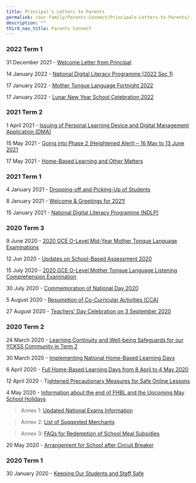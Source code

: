 ```yaml
---
title: Principal's Letters to Parents
permalink: /our-family/Parents-Connect/Principals-Letters-to-Parents/
description: ""
third_nav_title: Parents Connect
---
```

### **2022 Term 1**


31 December 2021 - [Welcome Letter from Principal](/files/Parents%20Connect/Principal's%20Letters%20to%20Parents/Welcome%20Letter%202022_Final.pdf)  
  
14 January 2022 - [National Digital Literacy Programme (2022 Sec 1)](/files/Parents%20Connect/Principal's%20Letters%20to%20Parents/YCKSS%20NDLP%20-%20Letter%20to%20Parents%202022%20Final.pdf)  
  
17 January 2022 - [Mother Tongue Language Fortnight 2022](/files/Parents%20Connect/Principal's%20Letters%20to%20Parents/Letter%20to%20Parents%20%20Acknowledgement_MTL%20Fortnight%202022%20for%20PG.pdf)  
  
17 January 2022 - [Lunar New Year School Celebration 2022](/files/Parents%20Connect/Principal's%20Letters%20to%20Parents/Letter%20to%20Parents%20LNY%20School%20%20Celebration%202022.pdf)  

### **2021 Term 2**


1 April 2021 - [Issuing of Personal Learning Device and Digital Management Application (DMA)](/files/Parents%20Connect/Principal's%20Letters%20to%20Parents/YCKSS%20%20Invitation%20to%20Parents%20-%20%20Briefing%20on%20NDLP%20Rollout%20and%20DMA.pdf)  
  
15 May 2021 - [Going into Phase 2 (Heightened Alert) – 16 May to 13 June 2021](/files/Parents%20Connect/Principal's%20Letters%20to%20Parents/2021%20Principals%20Letter%20to%20Parents%20-%20Phase%202%20Heightened%20Alert%20School%20Measures%20For%20PG.pdf)  
  
17 May 2021 - [Home-Based Learning and Other Matters](/files/Parents%20Connect/Principal's%20Letters%20to%20Parents/2021%20Principals%20Letter%20to%20Parent%20-%20Full%20Home-Based%20Learning%20%20Other%20Matters%2017%20May.pdf)  
  

### **2021 Term 1**


4 January 2021 - [Dropping-off and Picking-Up of Students](https://yiochukangsec-moe-edu-sg-admin.cwp.sg/qql/slot/u133/Our%20Family/Parents%20Connect/Letter%20to%20Parents%20on%20School%20Traffic%20Plan.pdf)  
  
8 January 2021 - [Welcome & Greetings for 2021!](https://yiochukangsec-moe-edu-sg-admin.cwp.sg/qql/slot/u133/Our%20Family/Parents%20Connect/Welcome%20%20Greetings%20for%202021.docx.pdf)  
  
15 January 2021 - [National Digital Literacy Programme (NDLP)](https://yiochukangsec-moe-edu-sg-admin.cwp.sg/qql/slot/u133/Our%20Curriculum/Non%20academic%20Programmes/Digital%20Education/YCKSS%20NDLP%20-%20Letter%20to%20Parents%20Final.pdf)  
  

### **2020 Term 3**


9 June 2020 - [2020 GCE O-Level Mid-Year Mother Tongue Language Examinations](https://yiochukangsec-moe-edu-sg-admin.cwp.sg/qql/slot/u133/For%20Parents/P%20Letters%202020/Letter%20to%20Parents%20regarding%202020%20GCE%20O-level%20MY%20MTL%20Exams.pdf)  
  
12 Jun 2020 - [Updates on School-Based Assessment 2020](https://yiochukangsec-moe-edu-sg-admin.cwp.sg/qql/slot/u133/For%20Parents/P%20Letters%202020/(Term%203)%20Letter%20to%20Parents%20SBA%20for%20Sem%202%20(edited).pdf)  
  
15 July 2020 - [2020 GCE O-Level Mother Tongue Language Listening Comprehension Examination](https://yiochukangsec-moe-edu-sg-admin.cwp.sg/qql/slot/u133/For%20Parents/P%20Letters%202020/(Term%203)%20Letter%20to%20Parents%20regarding%202020%20GCE%20O-level%20MTL%20LC%20Exam.pdf)  
  
30 July 2020 - [Commemoration of National Day 2020](https://yiochukangsec-moe-edu-sg-admin.cwp.sg/qql/slot/u133/For%20Parents/P%20Letters%202020/(Term%203)%20Letter%20to%20Parents%20regarding%202020%20National%20Day%20Commemoration.pdf)  
  
5 August 2020 - [Resumption of Co-Curricular Activities (CCA)](https://yiochukangsec-moe-edu-sg-admin.cwp.sg/qql/slot/u133/For%20Parents/P%20Letters%202020/(Term%203)%20Resumption%20of%20CCA.pdf)  
  
27 August 2020 - [Teachers' Day Celebration on 3 September 2020](https://yiochukangsec-moe-edu-sg-admin.cwp.sg/qql/slot/u133/For%20Parents/P%20Letters%202020/(Term%203)%20Teachers%20Day.pdf)  

### **2020 Term 2**


24 March 2020 - [Learning Continuity and Well-being Safeguards for our YCKSS Community in Term 2](https://yiochukangsec-moe-edu-sg-admin.cwp.sg/qql/slot/u133/For%20Parents/P%20Letters%202020/(Term%202)%202020%20Principal%20Letter%20to%20Parents%20Term%202%20Week%201.pdf)  
  
30 March 2020 - [Implementing National Home-Based Learning Days](https://yiochukangsec-moe-edu-sg-admin.cwp.sg/qql/slot/u133/For%20Parents/P%20Letters%202020/(Term%202%20NHBL)%202020%20Principal%20Letter%20to%20Parents%20-%20details%20of%20National%20HBL%20(30%20March).pdf)  
  
6 April 2020 - [Full Home-Based Learning Days from 8 April to 4 May 2020](https://yiochukangsec-moe-edu-sg-admin.cwp.sg/qql/slot/u133/For%20Parents/P%20Letters%202020/(Term%202%20FHBL)%202020%20Principal%20Letter%20to%20Parents%20-%20Full%20HBL%20(6%20April)%20f.pdf)  
  
12 April 2020 - T[ightened Precautionary Measures for Safe Online Lessons](https://yiochukangsec-moe-edu-sg-admin.cwp.sg/qql/slot/u133/For%20Parents/P%20Letters%202020/(Term%202%20Online%20Lessons)%202020%20Principal%20Letter%20to%20Parents%20-Tightened%20Precautionary%20Measures%20for%20Online%20Lessons%20(12%20April%20).pdf)  
  
4 May 2020 - [Information about the end of FHBL and the Upcoming May School Holidays](https://yiochukangsec-moe-edu-sg-admin.cwp.sg/qql/slot/u133/For%20Parents/P%20Letters%202020/(Term%202)%20Letter%20to%20Parents%20-Information%20about%20FHBL%20and%20School%20Holidays%20(4%20May%202020)%20f.pdf)  

>Annex 1: [Updated National Exams Information](https://yiochukangsec-moe-edu-sg-admin.cwp.sg/qql/slot/u133/Announcement/Annex%201%20-%20Updated%20National%20Exams%20Information%20(2020).pdf)  

>Annex 2: [List of Suggested Merchants](https://yiochukangsec-moe-edu-sg-admin.cwp.sg/qql/slot/u133/Announcement/Annex%202%20-%20List%20of%20Suggested%20Merchants.pdf)

>Annex 3: [FAQs for Redemption of School Meal Subsidies](https://yiochukangsec-moe-edu-sg-admin.cwp.sg/qql/slot/u133/Announcement/Annex%203%20-%20FAQs%20for%20Redemption%20of%20School%20Meal%20Subsidies%20through%20School%20Smartcard%20during%20Extended%20CB%20Period%20(FINAL).pdf)

  
20 May 2020 - [Arrangement for School after Circuit Breaker](https://yiochukangsec-moe-edu-sg-admin.cwp.sg/qql/slot/u133/For%20Parents/P%20Letters%202020/Letter%20to%20Parents%20-%20Arrangement%20for%20Schools%20after%20Circuit%20Breaker_caa%2020%20May%202020.pdf)  
  

### **2020 Term 1**


30 January 2020 - [Keeping Our Students and Staff Safe](https://yiochukangsec-moe-edu-sg-admin.cwp.sg/qql/slot/u133/For%20Parents/P%20Letters%202020/(Term%201)%202020%20Letter%20to%20Parents%20-%20keeping%20our%20students%20and%20staff%20safe%20(29%20Jan).pdf)